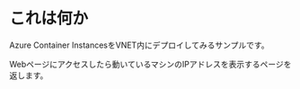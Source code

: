 # これは何か

Azure Container InstancesをVNET内にデプロイしてみるサンプルです。

Webページにアクセスしたら動いているマシンのIPアドレスを表示するページを返します。

